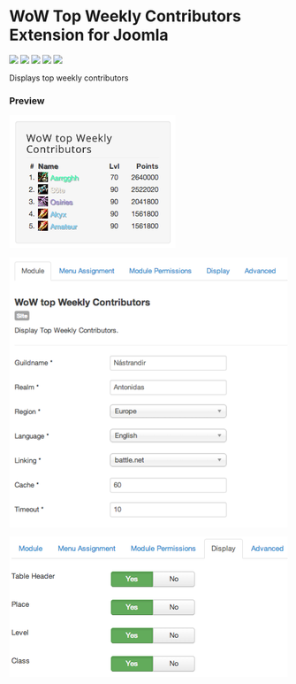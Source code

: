 # WoW Top Weekly Contributors Extension for Joomla

![](https://img.shields.io/static/v1?label=Joomla&message=3.X&style=flat&logo=joomla&logoColor=orange&color=blue)
![](https://img.shields.io/github/release/z-index-net/joomla-module-wow-top-weekly-contributors.svg)
![](https://img.shields.io/github/downloads/z-index-net/joomla-module-wow-top-weekly-contributors/total.svg)
![](https://img.shields.io/badge/Maintained%3F-no-red.svg)
![](https://img.shields.io/github/license/z-index-net/joomla-module-wow-top-weekly-contributors.svg)

Displays top weekly contributors

### Preview

![Screenshot](./screenshots/mod_wow_top_weekly_contributors.0.png?raw=true)

![Screenshot](./screenshots/mod_wow_top_weekly_contributors.1.png?raw=true)

![Screenshot](./screenshots/mod_wow_top_weekly_contributors.2.png?raw=true)

